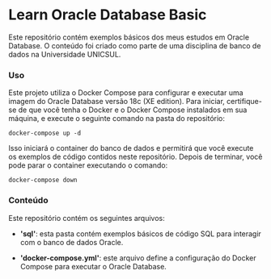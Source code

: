 # Learn Oracle Database Basic

Este repositório contém exemplos básicos dos meus estudos em Oracle Database. O conteúdo foi criado como parte de uma disciplina de banco de dados na Universidade UNICSUL.

### Uso

Este projeto utiliza o Docker Compose para configurar e executar uma imagem do Oracle Database versão 18c (XE edition). Para iniciar, certifique-se de que você tenha o Docker e o Docker Compose instalados em sua máquina, e execute o seguinte comando na pasta do repositório:

`docker-compose up -d`

Isso iniciará o container do banco de dados e permitirá que você execute os exemplos de código contidos neste repositório. Depois de terminar, você pode parar o container executando o comando:

`docker-compose down`

### Conteúdo

Este repositório contém os seguintes arquivos:

- **'sql'**: esta pasta contém exemplos básicos de código SQL para interagir com o banco de dados Oracle.

- **'docker-compose.yml'**: este arquivo define a configuração do Docker Compose para executar o Oracle Database.
